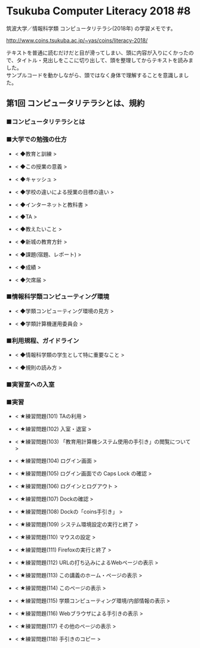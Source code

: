 # Tsukuba Computer Literacy 2018 #8

筑波大学／情報科学類 コンピュータリテラシ(2018年) の学習メモです。  

http://www.coins.tsukuba.ac.jp/~yas/coins/literacy-2018/  

テキストを普通に読むだけだと目が滑ってしまい、頭に内容が入りにくかったので、タイトル・見出しをここに切り出して、頭を整理してからテキストを読みました。  
サンプルコードを動かしながら、頭ではなく身体で理解することを意識しました。  


## 第1回 コンピュータリテラシとは、規約  

### ■コンピュータリテラシとは

### ■大学での勉強の仕方

- < ◆教育と訓練 >  

- < ◆この授業の意義 >  

- < ◆キャッシュ >  

- < ◆学校の違いによる授業の目標の違い >  

- < ◆インターネットと教科書 >  

- < ◆TA >  

- < ◆教えたいこと >  

- < ◆新城の教育方針 >  

- < ◆課題(宿題、レポート) >  

- < ◆成績 >  

- < ◆欠席届 >  

### ■情報科学類コンピューティング環境

- < ◆学類コンピューティング環境の見方 >  

- < ◆学類計算機運用委員会 >  

### ■利用規程、ガイドライン

- < ◆情報科学類の学生として特に重要なこと >  

- < ◆規則の読み方 >  

### ■実習室への入室

### ■実習

- < ★練習問題(101) TAの利用 >  

- < ★練習問題(102) 入室・退室 >  

- < ★練習問題(103) 「教育用計算機システム使用の手引き」の閲覧について >  

- < ★練習問題(104) ログイン画面 >  

- < ★練習問題(105) ログイン画面での Caps Lock の確認 >  

- < ★練習問題(106) ログインとログアウト >  

- < ★練習問題(107) Dockの確認 >  

- < ★練習問題(108) Dockの「coins手引き」 >  

- < ★練習問題(109) システム環境設定の実行と終了 >  

- < ★練習問題(110) マウスの設定 >  

- < ★練習問題(111) Firefoxの実行と終了 >  

- < ★練習問題(112) URLの打ち込みによるWebページの表示 >  

- < ★練習問題(113) この講義のホーム・ページの表示 >  

- < ★練習問題(114) このページの表示 >  

- < ★練習問題(115) 学類コンピューティング環境/内部情報の表示 >  

- < ★練習問題(116) Webブラウザによる手引きの表示 >  

- < ★練習問題(117) その他のページの表示 >  

- < ★練習問題(118) 手引きのコピー >  

